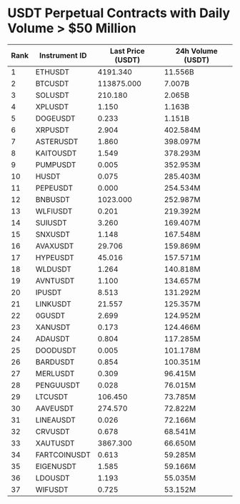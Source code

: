 # USDT Perpetual Contracts with Daily Volume > $50 Million

| Rank | Instrument ID | Last Price (USDT) | 24h Volume (USDT) |
|------|---------------|-------------------|-------------------|
| 1 | ETHUSDT | 4191.340 | 11.556B |
| 2 | BTCUSDT | 113875.000 | 7.007B |
| 3 | SOLUSDT | 210.180 | 2.065B |
| 4 | XPLUSDT | 1.150 | 1.163B |
| 5 | DOGEUSDT | 0.233 | 1.151B |
| 6 | XRPUSDT | 2.904 | 402.584M |
| 7 | ASTERUSDT | 1.860 | 398.097M |
| 8 | KAITOUSDT | 1.549 | 378.293M |
| 9 | PUMPUSDT | 0.005 | 352.953M |
| 10 | HUSDT | 0.075 | 285.403M |
| 11 | PEPEUSDT | 0.000 | 254.534M |
| 12 | BNBUSDT | 1023.000 | 252.987M |
| 13 | WLFIUSDT | 0.201 | 219.392M |
| 14 | SUIUSDT | 3.260 | 169.407M |
| 15 | SNXUSDT | 1.148 | 167.548M |
| 16 | AVAXUSDT | 29.706 | 159.869M |
| 17 | HYPEUSDT | 45.016 | 157.571M |
| 18 | WLDUSDT | 1.264 | 140.818M |
| 19 | AVNTUSDT | 1.100 | 134.657M |
| 20 | IPUSDT | 8.513 | 131.292M |
| 21 | LINKUSDT | 21.557 | 125.357M |
| 22 | 0GUSDT | 2.699 | 124.952M |
| 23 | XANUSDT | 0.173 | 124.466M |
| 24 | ADAUSDT | 0.804 | 117.285M |
| 25 | DOODUSDT | 0.005 | 101.178M |
| 26 | BARDUSDT | 0.854 | 100.351M |
| 27 | MERLUSDT | 0.309 | 96.415M |
| 28 | PENGUUSDT | 0.028 | 76.015M |
| 29 | LTCUSDT | 106.450 | 73.785M |
| 30 | AAVEUSDT | 274.570 | 72.822M |
| 31 | LINEAUSDT | 0.026 | 72.166M |
| 32 | CRVUSDT | 0.678 | 68.541M |
| 33 | XAUTUSDT | 3867.300 | 66.650M |
| 34 | FARTCOINUSDT | 0.613 | 59.285M |
| 35 | EIGENUSDT | 1.585 | 59.166M |
| 36 | LDOUSDT | 1.193 | 55.035M |
| 37 | WIFUSDT | 0.725 | 53.152M |
